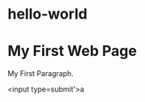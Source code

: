 # hello-world
<html>
<body>

<h1>My First Web Page</h1>

<p id="demo">My First Paragraph.</p>

<script>
document.getElementById("demo").innerHTML="My First JavaScript";
</script>

<input type=submit'>a</input>

</body>
</html>
